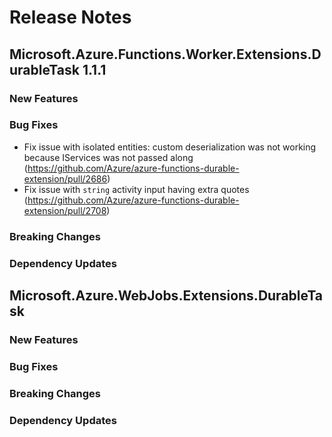 # Release Notes

## Microsoft.Azure.Functions.Worker.Extensions.DurableTask 1.1.1

### New Features

### Bug Fixes

- Fix issue with isolated entities: custom deserialization was not working because IServices was not passed along (https://github.com/Azure/azure-functions-durable-extension/pull/2686)
- Fix issue with `string` activity input having extra quotes (https://github.com/Azure/azure-functions-durable-extension/pull/2708)

### Breaking Changes

### Dependency Updates

## Microsoft.Azure.WebJobs.Extensions.DurableTask <version>

### New Features

### Bug Fixes

### Breaking Changes

### Dependency Updates
